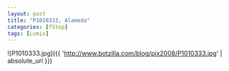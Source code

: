 ```yaml
---
layout: post
title: "P1010333, Alameda"
categories: [fStop]
tags: [Lumix]
---
```



![P1010333.jpg]({{ 'http://www.botzilla.com/blog/pix2008/P1010333.jpg' | absolute_url }})


